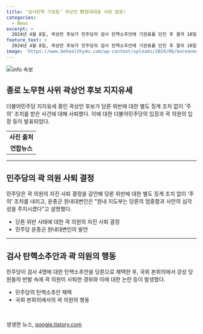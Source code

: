 ```yaml
---
title: ‘검사탄핵 기권표’ 곽상언 野원대대표 사퇴 발표!
categories:
  - News
excerpt: >
  2024년 4월 8일, 곽상언 후보가 민주당의 검사 탄핵소추안에 기권표를 던진 후 결국 10일 원내부대표직에서 사퇴했다. 이에 민주당은 주의 조치를 내리고 곽 의원의 자진 사퇴를 받아들였다. 이에 대한 곽 의원의 입장과 당 내부의 반응 등이 언급됐으며, 곽 의원의 사퇴가 이 전 대표의 당론과의 관련성을 높여주는 상황이었다. 또한 이 전 대표의 발언 내용에 대한 언급도 있었다.
feature_text: >
  2024년 4월 8일, 곽상언 후보가 민주당의 검사 탄핵소추안에 기권표를 던진 후 결국 10일 원내부대표직에서 사퇴했다. 이에 민주당은 주의 조치를 내리고 곽 의원의 자진 사퇴를 받아들였다. 이에 대한 곽 의원의 입장과 당 내부의 반응 등이 언급됐으며, 곽 의원의 사퇴가 이 전 대표의 당론과의 관련성을 높여주는 상황이었다. 또한 이 전 대표의 발언 내용에 대한 언급도 있었다.
image: 'https://www.behealthy4u.com/wp-content/uploads/2024/06/koreanews.jpg'
---
```


<p><img src="https://www.behealthy4u.com/wp-content/uploads/2024/06/koreanews.jpg" alt="info 속보" /></p>

<h2 data-ke-size="size26">종로 노무현 사위 곽상언 후보 지지유세</h2>

<p data-ke-size="size16">더불어민주당 지지유세 중인 곽상언 후보가 당론 위반에 대한 별도 징계 조치 없이 '주의' 조치를 받은 사건에 대해 사퇴했다. 이에 대한 더불어민주당의 입장과 곽 의원의 입장 등이 발표되었다.</p>

<table>
    <tr>
        <td style="text-align: center; height: 17px;"><b>사진 출처</b></td>
    </tr>
    <tr>
        <td style="text-align: center;"><b>연합뉴스</b></td>
    </tr>
</table>

<hr>

<h2 data-ke-size="size26">민주당의 곽 의원 사퇴 결정</h2>

<p data-ke-size="size16">민주당은 곽 의원의 자진 사퇴 결정을 감안해 당론 위반에 대한 별도 징계 조치 없이 ‘주의’ 조치를 내리고, 윤종군 원내대변인은 "원내 지도부는 당론의 엄중함과 사안의 심각성을 주지시켰다"고 설명했다.</p>

<ul>
    <li>당론 위반 사태에 대한 곽 의원의 자진 사퇴 결정</li>
    <li>민주당 윤종군 원내대변인의 발언</li>
</ul>

<hr>

<h2 data-ke-size="size26">검사 탄핵소추안과 곽 의원의 행동</h2>

<p data-ke-size="size16">민주당이 검사 4명에 대한 탄핵소추안을 당론으로 채택한 후, 국회 본회의에서 강성 당원들의 반발 속에 곽 의원이 사퇴한 경위와 이에 대한 논란 등이 발생했다.</p>

<ul>
    <li>민주당의 탄핵소추안 채택</li>
    <li>국회 본회의에서의 곽 의원의 행동</li>
</ul>

<p data-ke-size="size16">&nbsp;</p>
생생한 뉴스, <a href="https://qoogle.tistory.com" rel="dofollow">qoogle.tistory.com</a>


